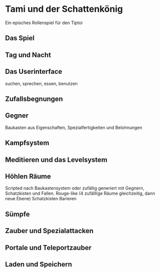 # Tami und der Schattenkönig
Ein episches Rollenspiel für den Tiptoi


## Das Spiel
## Tag und Nacht


## Das Userinterface
suchen, sprechen, essen, benutzen


## Zufallsbegnungen

## Gegner
Baukasten aus Eigenschaften, Spezialfertigkeiten und Belohnungen
## Kampfsystem 

## Meditieren und das Levelsystem

## Höhlen Räume
Scripted nach Baukastensystem oder zufällig generiert mit Gegnern, Schatzkisten und Fallen.
Rouge-like (4 zufälllige Räume gleichzeitig, dann neue Ebene)
Schatzkisten
Barieren
## Sümpfe

## Zauber und Spezialattacken
## Portale und Teleportzauber

## Laden und Speichern
